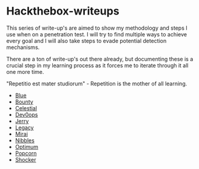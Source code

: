 # Hackthebox-writeups

This series of write-up's are aimed to show my methodology and steps I use when on a penetration test. I will try to find multiple ways to achieve every goal and I will also take steps to evade potential detection mechanisms.

There are a ton of write-up's out there already, but documenting these is a crucial step in my learning process as it forces me to iterate through it all one more time. 

"Repetitio est mater studiorum" - Repetition is the mother of all learning.

+ [Blue](https://github.com/Bengman/Hackthebox-writeups/blob/master/blue.md)
+ [Bounty](https://github.com/Bengman/Hackthebox-writeups/blob/master/bounty.md)
+ [Celestial](https://github.com/Bengman/Hackthebox-writeups/blob/master/celestial.md)
+ [Dev0ops](https://github.com/Bengman/Hackthebox-writeups/blob/master/dev0ops.md)
+ [Jerry](https://github.com/Bengman/Hackthebox-writeups/blob/master/jerry.md)
+ [Legacy](https://github.com/Bengman/Hackthebox-writeups/blob/master/legacy.md)
+ [Mirai](https://github.com/Bengman/Hackthebox-writeups/blob/master/mirai.md)
+ [Nibbles](https://github.com/Bengman/Hackthebox-writeups/blob/master/nibbles.md)
+ [Optimum](https://github.com/Bengman/Hackthebox-writeups/blob/master/optimum.md)
+ [Popcorn](https://github.com/Bengman/Hackthebox-writeups/blob/master/popcorn.md)
+ [Shocker](https://github.com/Bengman/Hackthebox-writeups/blob/master/shocker.md)
